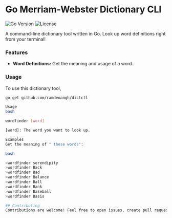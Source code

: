 # Go Merriam-Webster Dictionary CLI

![Go Version](https://img.shields.io/badge/Go-v1.21-blue)
![License](https://img.shields.io/badge/License-MIT-green)

A command-line dictionary tool written in Go. Look up word definitions right from your terminal!

### Features

- **Word Definitions:** Get the meaning and usage of a word.

### Usage

To use this dictionary tool, 

```bash
go get github.com/ramdeoangh/dictctl

Usage
bash

wordfinder [word]

[word]: The word you want to look up.

Examples
Get the meaning of " these words":

bash

>wordfinder serendipity
>wordfinder Back
>wordfinder Bad
>wordfinder Balance
>wordfinder Ball
>wordfinder Bank
>wordfinder Baseball
>wordfinder Basis

## Contributing
Contributions are welcome! Feel free to open issues, create pull requests, or suggest new features and improvements.

 
